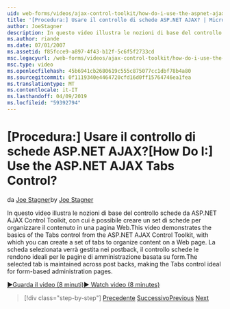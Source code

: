 ```yaml
---
uid: web-forms/videos/ajax-control-toolkit/how-do-i-use-the-aspnet-ajax-tabs-control
title: '[Procedura:] Usare il controllo di schede ASP.NET AJAX? | Microsoft Docs'
author: JoeStagner
description: In questo video illustra le nozioni di base del controllo schede da ASP.NET AJAX Control Toolkit, con cui è possibile creare un set di schede per organizzare il contenuto in...
ms.author: riande
ms.date: 07/01/2007
ms.assetid: f85fcce9-a897-4f43-b12f-5c6f5f2733cd
msc.legacyurl: /web-forms/videos/ajax-control-toolkit/how-do-i-use-the-aspnet-ajax-tabs-control
msc.type: video
ms.openlocfilehash: 45b6941cb2680619c555c875077cc1dbf78b4a80
ms.sourcegitcommit: 0f1119340e4464720cfd16d0ff15764746ea1fea
ms.translationtype: MT
ms.contentlocale: it-IT
ms.lasthandoff: 04/09/2019
ms.locfileid: "59392794"
---
```

# <a name="how-do-i-use-the-aspnet-ajax-tabs-control"></a><span data-ttu-id="3d8d8-104">[Procedura:] Usare il controllo di schede ASP.NET AJAX?</span><span class="sxs-lookup"><span data-stu-id="3d8d8-104">[How Do I:] Use the ASP.NET AJAX Tabs Control?</span></span>

<span data-ttu-id="3d8d8-105">da [Joe Stagner](https://github.com/JoeStagner)</span><span class="sxs-lookup"><span data-stu-id="3d8d8-105">by [Joe Stagner](https://github.com/JoeStagner)</span></span>

<span data-ttu-id="3d8d8-106">In questo video illustra le nozioni di base del controllo schede da ASP.NET AJAX Control Toolkit, con cui è possibile creare un set di schede per organizzare il contenuto in una pagina Web.</span><span class="sxs-lookup"><span data-stu-id="3d8d8-106">This video demonstrates the basics of the Tabs control from the ASP.NET AJAX Control Toolkit, with which you can create a set of tabs to organize content on a Web page.</span></span> <span data-ttu-id="3d8d8-107">La scheda selezionata verrà gestita nei postback, il controllo schede le rendono ideali per le pagine di amministrazione basata su form.</span><span class="sxs-lookup"><span data-stu-id="3d8d8-107">The selected tab is maintained across post backs, making the Tabs control ideal for form-based administration pages.</span></span>

[<span data-ttu-id="3d8d8-108">&#9654;Guarda il video (8 minuti)</span><span class="sxs-lookup"><span data-stu-id="3d8d8-108">&#9654; Watch video (8 minutes)</span></span>](https://channel9.msdn.com/Blogs/ASP-NET-Site-Videos/how-do-i-use-the-aspnet-ajax-tabs-control)

> [!div class="step-by-step"]
> <span data-ttu-id="3d8d8-109">[Precedente](how-do-i-use-the-aspnet-ajax-resizablecontrol-extender.md)
> [Successivo](how-do-i-use-the-aspnet-ajax-slideshow-extender.md)</span><span class="sxs-lookup"><span data-stu-id="3d8d8-109">[Previous](how-do-i-use-the-aspnet-ajax-resizablecontrol-extender.md)
[Next](how-do-i-use-the-aspnet-ajax-slideshow-extender.md)</span></span>
